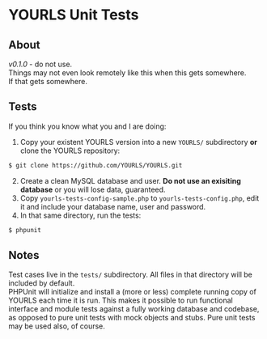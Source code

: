 YOURLS Unit Tests
=================

About
-----
*v0.1.0* - do not use.  
Things may not even look remotely like this when this gets somewhere.  
If that gets somewhere.  

Tests
-----------
If you think you know what you and I are doing:

1. Copy your existent YOURLS version into a new `YOURLS/` subdirectory **or** clone the YOURLS repository:  
```bash
$ git clone https://github.com/YOURLS/YOURLS.git
```

2. Create a clean MySQL database and user. **Do not use an exisiting database** or you will lose data, guaranteed.  
3. Copy `yourls-tests-config-sample.php` to `yourls-tests-config.php`, edit it and include your database name, user and password.  
4. In that same directory, run the tests:
```bash
$ phpunit
```

Notes
-----
Test cases live in the `tests/` subdirectory. All files in that directory will be included by default.  
PHPUnit will initialize and install a (more or less) complete running copy of YOURLS each time it is run. This makes it possible to run functional interface and module tests against a fully working database and codebase, as opposed to pure unit tests with mock objects and stubs. Pure unit tests may be used also, of course.
